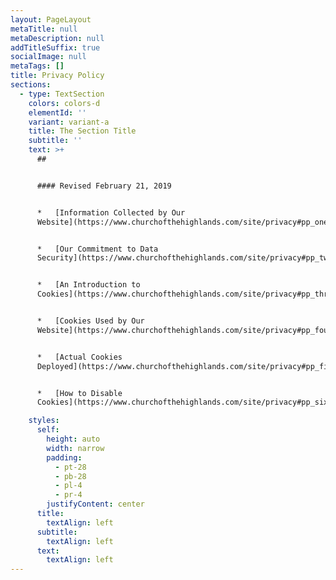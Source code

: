 ```yaml
---
layout: PageLayout
metaTitle: null
metaDescription: null
addTitleSuffix: true
socialImage: null
metaTags: []
title: Privacy Policy
sections:
  - type: TextSection
    colors: colors-d
    elementId: ''
    variant: variant-a
    title: The Section Title
    subtitle: ''
    text: >+
      ##


      #### Revised February 21, 2019


      *   [Information Collected by Our
      Website](https://www.churchofthehighlands.com/site/privacy#pp_one)


      *   [Our Commitment to Data
      Security](https://www.churchofthehighlands.com/site/privacy#pp_two)


      *   [An Introduction to
      Cookies](https://www.churchofthehighlands.com/site/privacy#pp_three)


      *   [Cookies Used by Our
      Website](https://www.churchofthehighlands.com/site/privacy#pp_four)


      *   [Actual Cookies
      Deployed](https://www.churchofthehighlands.com/site/privacy#pp_five)


      *   [How to Disable
      Cookies](https://www.churchofthehighlands.com/site/privacy#pp_six)

    styles:
      self:
        height: auto
        width: narrow
        padding:
          - pt-28
          - pb-28
          - pl-4
          - pr-4
        justifyContent: center
      title:
        textAlign: left
      subtitle:
        textAlign: left
      text:
        textAlign: left
---
```

